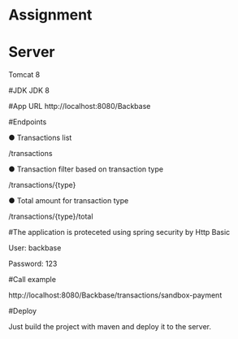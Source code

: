 # Assignment

# Server
Tomcat 8

#JDK
JDK 8

#App URL
http://localhost:8080/Backbase

#Endpoints

● Transactions list

/transactions

● Transaction filter based on transaction type

/transactions/{type}

● Total amount for transaction type

/transactions/{type}/total

#The application is proteceted using spring security by Http Basic

User: backbase

Password: 123

#Call example

http://localhost:8080/Backbase/transactions/sandbox-payment

#Deploy

Just build the project with maven and deploy it to the server.
